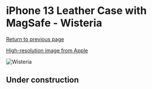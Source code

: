 # iPhone 13 Leather Case with MagSafe - Wisteria

[Return to previous page](/iphone_13)

[High-resolution image from Apple](https://store.storeimages.cdn-apple.com/8756/as-images.apple.com/is/MM163?wid=4500&hei=4500&fmt=png)

<div style="width: 512px"><img src="/almost_uncompressed/MM163.webp" alt="Wisteria"></div>

## Under construction
